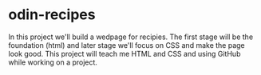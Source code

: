 # odin-recipes
In this project we'll build a wedpage for recipies. The first stage will be the foundation (html) and later stage we'll focus on CSS and make the page look good. This project will teach me HTML and CSS and using GitHub while working on a project.